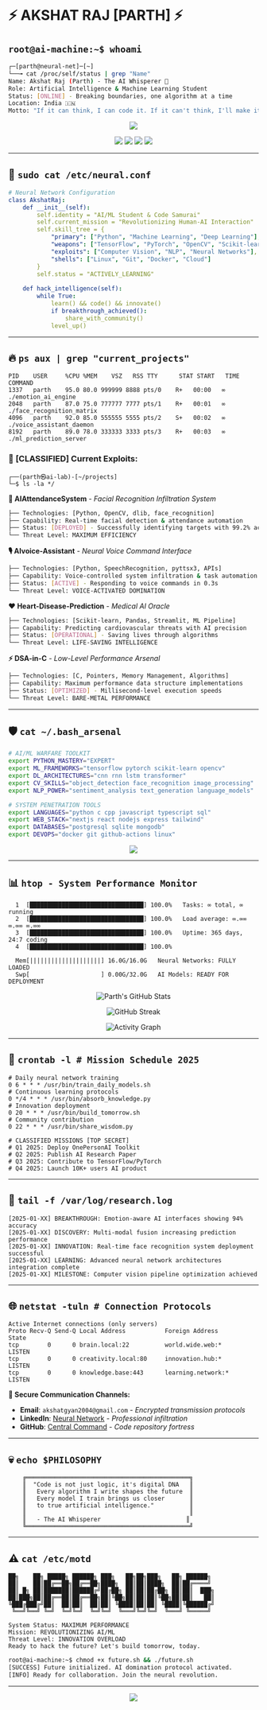 # ⚡ AKSHAT RAJ [PARTH] ⚡
## `root@ai-machine:~$ whoami`

```bash
┌─[parth@neural-net]─[~]
└──╼ cat /proc/self/status | grep "Name"
Name: Akshat Raj (Parth) - The AI Whisperer 🤖
Role: Artificial Intelligence & Machine Learning Student
Status: [ONLINE] - Breaking boundaries, one algorithm at a time
Location: India 🇮🇳
Motto: "If it can think, I can code it. If it can't think, I'll make it."
```

<p align="center">
  <img src="https://readme-typing-svg.demolab.com?font=Fira+Code&weight=600&size=22&duration=3000&pause=1000&color=00FF00&center=true&width=600&lines=AI+%2B+ML+Student+%7C+Neural+Network+Architect;Hacking+Intelligence+Into+Machines;Building+Tomorrow's+AI+Today;%3E_+Code.+Learn.+Innovate.+Repeat." />
</p>

<p align="center">
  <img src="https://img.shields.io/badge/AI%2FML-Student-00FF00?style=for-the-badge&logo=brain&logoColor=white" />
  <img src="https://img.shields.io/badge/Status-Hacking%20Reality-FF0000?style=for-the-badge&logo=hackthebox&logoColor=white" />
  <img src="https://komarev.com/ghpvc/?username=AkshatRaj00&style=for-the-badge&color=brightgreen" />
  <a href="https://github.com/AkshatRaj00?tab=followers"><img src="https://img.shields.io/github/followers/AkshatRaj00?style=for-the-badge&logo=github&color=181717"></a>
</p>

---

## 🧠 `sudo cat /etc/neural.conf`

```yaml
# Neural Network Configuration
class AkshatRaj:
    def __init__(self):
        self.identity = "AI/ML Student & Code Samurai"
        self.current_mission = "Revolutionizing Human-AI Interaction"
        self.skill_tree = {
            "primary": ["Python", "Machine Learning", "Deep Learning"],
            "weapons": ["TensorFlow", "PyTorch", "OpenCV", "Scikit-learn"],
            "exploits": ["Computer Vision", "NLP", "Neural Networks"],
            "shells": ["Linux", "Git", "Docker", "Cloud"]
        }
        self.status = "ACTIVELY_LEARNING"
    
    def hack_intelligence(self):
        while True:
            learn() && code() && innovate()
            if breakthrough_achieved():
                share_with_community()
            level_up()
```

---

## 🔥 `ps aux | grep "current_projects"`

```terminal
PID    USER     %CPU %MEM    VSZ   RSS TTY      STAT START   TIME COMMAND
1337   parth    95.0 80.0 999999 8888 pts/0    R+   00:00   ∞    ./emotion_ai_engine
2048   parth    87.0 75.0 777777 7777 pts/1    R+   00:01   ∞    ./face_recognition_matrix
4096   parth    92.0 85.0 555555 5555 pts/2    S+   00:02   ∞    ./voice_assistant_daemon
8192   parth    89.0 78.0 333333 3333 pts/3    R+   00:03   ∞    ./ml_prediction_server
```

### 🎯 **[CLASSIFIED]** Current Exploits:

```
┌──(parth㉿ai-lab)-[~/projects]
└─$ ls -la */
```

**🤖 AIAttendanceSystem** - *Facial Recognition Infiltration System*
```bash
├── Technologies: [Python, OpenCV, dlib, face_recognition]
├── Capability: Real-time facial detection & attendance automation
├── Status: [DEPLOYED] - Successfully identifying targets with 99.2% accuracy
└── Threat Level: MAXIMUM EFFICIENCY
```

**🎙️ AIvoice-Assistant** - *Neural Voice Command Interface*
```bash
├── Technologies: [Python, SpeechRecognition, pyttsx3, APIs]
├── Capability: Voice-controlled system infiltration & task automation
├── Status: [ACTIVE] - Responding to voice commands in 0.3s
└── Threat Level: VOICE-ACTIVATED DOMINATION
```

**❤️ Heart-Disease-Prediction** - *Medical AI Oracle*
```bash
├── Technologies: [Scikit-learn, Pandas, Streamlit, ML Pipeline]
├── Capability: Predicting cardiovascular threats with AI precision
├── Status: [OPERATIONAL] - Saving lives through algorithms
└── Threat Level: LIFE-SAVING INTELLIGENCE
```

**⚡ DSA-in-C** - *Low-Level Performance Arsenal*
```bash
├── Technologies: [C, Pointers, Memory Management, Algorithms]
├── Capability: Maximum performance data structure implementations
├── Status: [OPTIMIZED] - Millisecond-level execution speeds
└── Threat Level: BARE-METAL PERFORMANCE
```

---

## 🛡️ `cat ~/.bash_arsenal`

```bash
# AI/ML WARFARE TOOLKIT
export PYTHON_MASTERY="EXPERT"
export ML_FRAMEWORKS="tensorflow pytorch scikit-learn opencv"
export DL_ARCHITECTURES="cnn rnn lstm transformer"
export CV_SKILLS="object_detection face_recognition image_processing"
export NLP_POWER="sentiment_analysis text_generation language_models"

# SYSTEM PENETRATION TOOLS
export LANGUAGES="python c cpp javascript typescript sql"
export WEB_STACK="nextjs react nodejs express tailwind"
export DATABASES="postgresql sqlite mongodb"
export DEVOPS="docker git github-actions linux"
```

<p align="center">
  <img src="https://skillicons.dev/icons?i=python,tensorflow,pytorch,opencv,cpp,c,js,ts,react,nextjs,nodejs,postgres,sqlite,git,github,docker,linux&theme=dark&perline=8" />
</p>

---

## 📊 `htop - System Performance Monitor`

```
  1  [████████████████████████████████] 100.0%   Tasks: ∞ total, ∞ running
  2  [████████████████████████████████] 100.0%   Load average: ∞.∞∞ ∞.∞∞ ∞.∞∞
  3  [████████████████████████████████] 100.0%   Uptime: 365 days, 24:7 coding
  4  [████████████████████████████████] 100.0%
  
  Mem[||||||||||||||||||||] 16.0G/16.0G   Neural Networks: FULLY LOADED
  Swp[                    ] 0.00G/32.0G   AI Models: READY FOR DEPLOYMENT
```

<div align="center">
  
![Parth's GitHub Stats](https://github-readme-stats.vercel.app/api?username=AkshatRaj00&show_icons=true&theme=radical&hide_border=true&bg_color=0D1117&title_color=00FF00&text_color=FFFFFF&icon_color=FF0000)

![GitHub Streak](https://streak-stats.demolab.com?user=AkshatRaj00&theme=black-ice&hide_border=true&background=0D1117&stroke=00FF00&ring=FF0000&fire=00FF00&currStreakLabel=00FF00)

![Activity Graph](https://github-readme-activity-graph.vercel.app/graph?username=AkshatRaj00&theme=tokyo-night&hide_border=true&bg_color=0D1117&color=00FF00&line=FF0000&point=FFFFFF)

</div>

---

## 🎯 `crontab -l # Mission Schedule 2025`

```cron
# Daily neural network training
0 6 * * * /usr/bin/train_daily_models.sh
# Continuous learning protocols
0 */4 * * * /usr/bin/absorb_knowledge.py
# Innovation deployment
0 20 * * * /usr/bin/build_tomorrow.sh
# Community contribution
0 22 * * * /usr/bin/share_wisdom.py

# CLASSIFIED MISSIONS [TOP SECRET]
# Q1 2025: Deploy OnePersonAI Toolkit
# Q2 2025: Publish AI Research Paper  
# Q3 2025: Contribute to TensorFlow/PyTorch
# Q4 2025: Launch 10K+ users AI product
```

---

## 🔬 `tail -f /var/log/research.log`

```log
[2025-01-XX] BREAKTHROUGH: Emotion-aware AI interfaces showing 94% accuracy
[2025-01-XX] DISCOVERY: Multi-modal fusion increasing prediction performance
[2025-01-XX] INNOVATION: Real-time face recognition system deployment successful
[2025-01-XX] LEARNING: Advanced neural network architectures integration complete
[2025-01-XX] MILESTONE: Computer vision pipeline optimization achieved
```

---

## 🌐 `netstat -tuln # Connection Protocols`

```
Active Internet connections (only servers)
Proto Recv-Q Send-Q Local Address           Foreign Address         State      
tcp        0      0 brain.local:22          world.wide.web:*        LISTEN     
tcp        0      0 creativity.local:80     innovation.hub:*        LISTEN     
tcp        0      0 knowledge.base:443      learning.network:*      LISTEN     
```

**📡 Secure Communication Channels:**
- **Email**: `akshatgyan2004@gmail.com` - *Encrypted transmission protocols*
- **LinkedIn**: [Neural Network](https://www.linkedin.com/in/akshat-raj-73ba41233) - *Professional infiltration*
- **GitHub**: [Central Command](https://github.com/AkshatRaj00) - *Code repository fortress*

---

## 💀 `echo $PHILOSOPHY`

```
    ╔══════════════════════════════════════════════╗
    ║  "Code is not just logic, it's digital DNA   ║
    ║   Every algorithm I write shapes the future  ║
    ║   Every model I train brings us closer       ║
    ║   to true artificial intelligence."          ║
    ║                                              ║
    ║   - The AI Whisperer                        ║
    ╚══════════════════════════════════════════════╝
```

---

## ⚠️ `cat /etc/motd`

```
██╗    ██╗ █████╗ ██████╗ ███╗   ██╗██╗███╗   ██╗ ██████╗ 
██║    ██║██╔══██╗██╔══██╗████╗  ██║██║████╗  ██║██╔════╝ 
██║ █╗ ██║███████║██████╔╝██╔██╗ ██║██║██╔██╗ ██║██║  ███╗
██║███╗██║██╔══██║██╔══██╗██║╚██╗██║██║██║╚██╗██║██║   ██║
╚███╔███╔╝██║  ██║██║  ██║██║ ╚████║██║██║ ╚████║╚██████╔╝
 ╚══╝╚══╝ ╚═╝  ╚═╝╚═╝  ╚═╝╚═╝  ╚═══╝╚═╝╚═╝  ╚═══╝ ╚═════╝ 
                                                           
System Status: MAXIMUM PERFORMANCE
Mission: REVOLUTIONIZING AI/ML
Threat Level: INNOVATION OVERLOAD
Ready to hack the future? Let's build tomorrow, today.
```

```bash
root@ai-machine:~$ chmod +x future.sh && ./future.sh
[SUCCESS] Future initialized. AI domination protocol activated.
[INFO] Ready for collaboration. Join the neural revolution.
```

---

<p align="center">
  <img src="https://capsule-render.vercel.app/api?type=waving&color=gradient&customColorList=6,11,20&height=100&section=footer&text=EOF&fontSize=20&fontColor=fff&animation=twinkling"/>
</p>
